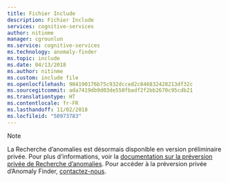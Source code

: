 ```yaml
---
title: Fichier Include
description: Fichier Include
services: cognitive-services
author: nitinme
manager: cgrounlun
ms.service: cognitive-services
ms.technology: anomaly-finder
ms.topic: include
ms.date: 04/13/2018
ms.author: nitinme
ms.custom: include file
ms.openlocfilehash: 984190176b75c932dcced2c846832428213df32c
ms.sourcegitcommit: ada7419db9d03de550fbadf2f2bb2670c95cdb21
ms.translationtype: HT
ms.contentlocale: fr-FR
ms.lasthandoff: 11/02/2018
ms.locfileid: "50973783"
---
```

> [!NOTE]
> La Recherche d’anomalies est désormais disponible en version préliminaire privée. Pour plus d’informations, voir la [documentation sur la préversion privée de Recherche d’anomalies](https://aka.ms/AnomalyFinderPrivatePreview). Pour accéder à la préversion privée d’Anomaly Finder, [contactez-nous](mailto:kenshoteam@microsoft.com).